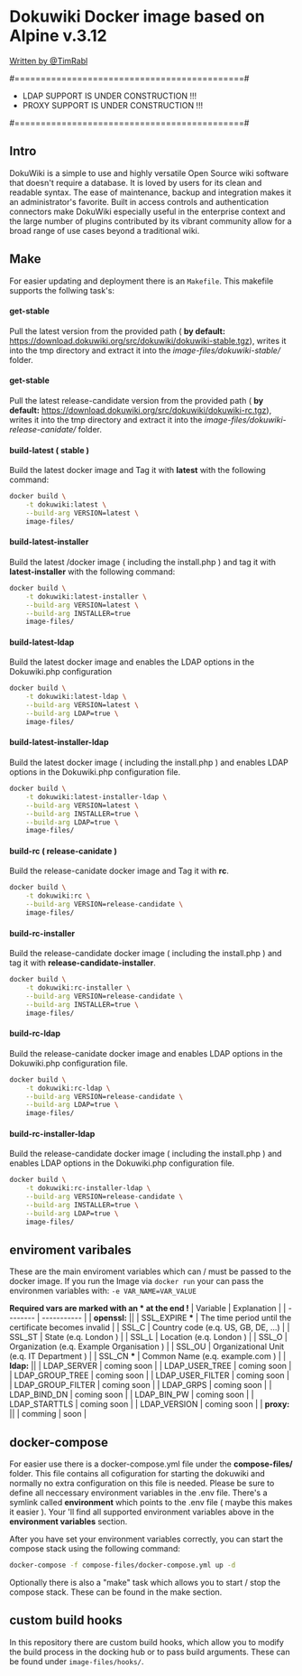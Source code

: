 
# Dokuwiki Docker image based on Alpine v.3.12
[ Written by @TimRabl ]( https://github.com/timrabl/ "@TimRabl GitHub")

#============================================#

- LDAP SUPPORT  IS UNDER CONSTRUCTION !!!
- PROXY SUPPORT IS UNDER CONSTRUCTION !!!

#============================================#


## Intro
DokuWiki is a simple to use and highly versatile Open Source wiki software that doesn't require
a database. It is loved by users for its clean and readable syntax. The ease of maintenance,
backup and integration makes it an administrator's favorite. Built in access controls and
authentication connectors make DokuWiki especially useful in the enterprise context and
the large number of plugins contributed by its vibrant community allow for a broad
range of use cases beyond a traditional wiki.



## Make
For easier updating and deployment there is an `Makefile`.
This makefile supports the follwing task's:

#### get-stable
Pull the latest version from the provided path ( **by default:** https://download.dokuwiki.org/src/dokuwiki/dokuwiki-stable.tgz), writes it into the tmp directory and extract it into the *image-files/dokuwiki-stable/* folder.

#### get-stable
Pull the latest release-candidate version from the provided path ( **by default:** https://download.dokuwiki.org/src/dokuwiki/dokuwiki-rc.tgz), writes it into the tmp directory and extract it into the *image-files/dokuwiki-release-canidate/* folder.

#### build-latest ( stable )
Build the latest docker image and Tag it with **latest** with the following command:
</br>
```sh
docker build \
	-t dokuwiki:latest \
	--build-arg VERSION=latest \
	image-files/
```

#### build-latest-installer
Build the latest /docker image ( including the install.php ) and tag it with **latest-installer** with the following command:
```sh
docker build \
	-t dokuwiki:latest-installer \
	--build-arg VERSION=latest \
	--build-arg INSTALLER=true
	image-files/
```

#### build-latest-ldap
Build the latest docker image and enables the LDAP options in the Dokuwiki.php configuration
```sh
docker build \
	-t dokuwiki:latest-ldap \
	--build-arg VERSION=latest \
	--build-arg LDAP=true \
	image-files/
```

#### build-latest-installer-ldap
Build the latest docker image ( including the install.php ) and enables LDAP options in the Dokuwiki.php configuration file.

```sh
docker build \
	-t dokuwiki:latest-installer-ldap \
	--build-arg VERSION=latest \
	--build-arg INSTALLER=true \
	--build-arg LDAP=true \
	image-files/
```

#### build-rc ( release-canidate )
Build the release-canidate docker image and Tag it with **rc**.
```sh
docker build \
	-t dokuwiki:rc \
	--build-arg VERSION=release-candidate \
	image-files/
```

#### build-rc-installer
Build the release-candidate docker image ( including the install.php ) and tag it with **release-candidate-installer**.
```sh
docker build \
	-t dokuwiki:rc-installer \
	--build-arg VERSION=release-candidate \
	--build-arg INSTALLER=true \
	image-files/
```

#### build-rc-ldap
Build the release-canidate docker image and enables LDAP options in the Dokuwiki.php configuration file.
```sh
docker build \
	-t dokuwiki:rc-ldap \
	--build-arg VERSION=release-candidate \
	--build-arg LDAP=true \
	image-files/
```

#### build-rc-installer-ldap
Build the release-candidate docker image ( including the install.php ) and enables LDAP options in the Dokuwiki.php configuration file.
```sh
docker build \
	-t dokuwiki:rc-installer-ldap \
	--build-arg VERSION=release-candidate \
	--build-arg INSTALLER=true \
	--build-arg LDAP=true \
	image-files/
```

## enviroment varibales
These are the main enviroment variables which can / must be passed to the docker image.
If you run the Image via `docker run` your can pass the environmen variables with: `-e VAR_NAME=VAR_VALUE`


**Required vars are marked with an * at the end !**
| Variable | Explanation |
| -------- | ----------- |
| **openssl:** ||
| SSL_EXPIRE **\*** | The time period until the certificate becomes invalid |
| SSL_C | Country code (e.q. US, GB, DE, ...) |
| SSL_ST | State (e.q. London ) |
| SSL_L | Location (e.q. London ) |
| SSL_O | Organization (e.q. Example Organisation ) |
| SSL_OU | Organizational Unit (e.q. IT Department ) |
| SSL_CN **\*** | Common Name (e.q. example.com ) |
| **ldap:** ||
| LDAP_SERVER | coming soon |
| LDAP_USER_TREE | coming soon |
| LDAP_GROUP_TREE | coming soon |
| LDAP_USER_FILTER | coming soon |
| LDAP_GROUP_FILTER | coming soon |
| LDAP_GRPS | coming soon |
| LDAP_BIND_DN | coming soon |
| LDAP_BIN_PW | coming soon |
| LDAP_STARTTLS | coming soon |
| LDAP_VERSION | coming soon |
| **proxy:** ||
| comming | soon |

## docker-compose
For easier use there is a docker-compose.yml file under the **compose-files/** folder. This file contains all cofiguration for starting the dokuwiki and normally no extra configuration on this file is needed. Please be sure to define all neccessary environment variables in the .env file. There's a symlink called **environment** which points to the .env file ( maybe this makes it easier ).
Your 'll find all supported environment variables above in the **environment variables** section.

After you have set your environment variables correctly, you can start the compose stack using the following command:
```sh
docker-compose -f compose-files/docker-compose.yml up -d
```
Optionally there is also a "make" task which allows you to start / stop the compose stack. These can be found in the make section.

## custom build hooks
In this repository there are custom build hooks, which allow you to modify the build process in the docking hub or to pass build arguments. These can be found under `image-files/hooks/`.

